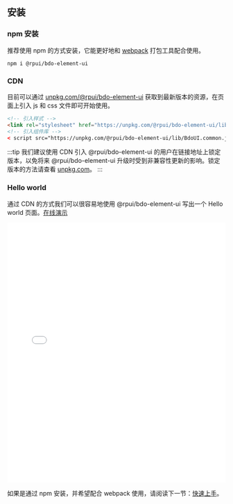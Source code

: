 ## 安装

### npm 安装

推荐使用 npm 的方式安装，它能更好地和 <a href="https://webpack.js.org/" target="_blank">webpack</a> 打包工具配合使用。

```shell
npm i @rpui/bdo-element-ui
```

### CDN

目前可以通过 <a href="https://unpkg.com/@rpui/bdo-element-ui/" target="_blank">unpkg.com/@rpui/bdo-element-ui</a> 获取到最新版本的资源，在页面上引入 js 和 css 文件即可开始使用。

```html
<!-- 引入样式 -->
<link rel="stylesheet" href="https://unpkg.com/@rpui/bdo-element-ui/lib/BdoUI.css">
<!-- 引入组件库 -->
< script src="https://unpkg.com/@rpui/bdo-element-ui/lib/BdoUI.common.js"></script>
```

:::tip
我们建议使用 CDN 引入 @rpui/bdo-element-ui 的用户在链接地址上锁定版本，以免将来 @rpui/bdo-element-ui 升级时受到非兼容性更新的影响。锁定版本的方法请查看 <a href="https://unpkg.com" target="_blank">unpkg.com</a>。
:::

### Hello world

通过 CDN 的方式我们可以很容易地使用 @rpui/bdo-element-ui 写出一个 Hello world 页面。<a href="https://jsfiddle.net/hzfpyvg6/14/" target="_blank">在线演示</a>

<iframe width="100%" height="600" src="//jsfiddle.net/hzfpyvg6/1213/embedded/html,result/" allowpaymentrequest allowfullscreen="allowfullscreen" frameborder="0"></iframe>

如果是通过 npm 安装，并希望配合 webpack 使用，请阅读下一节：[快速上手](/#/guide/quickstart)。
